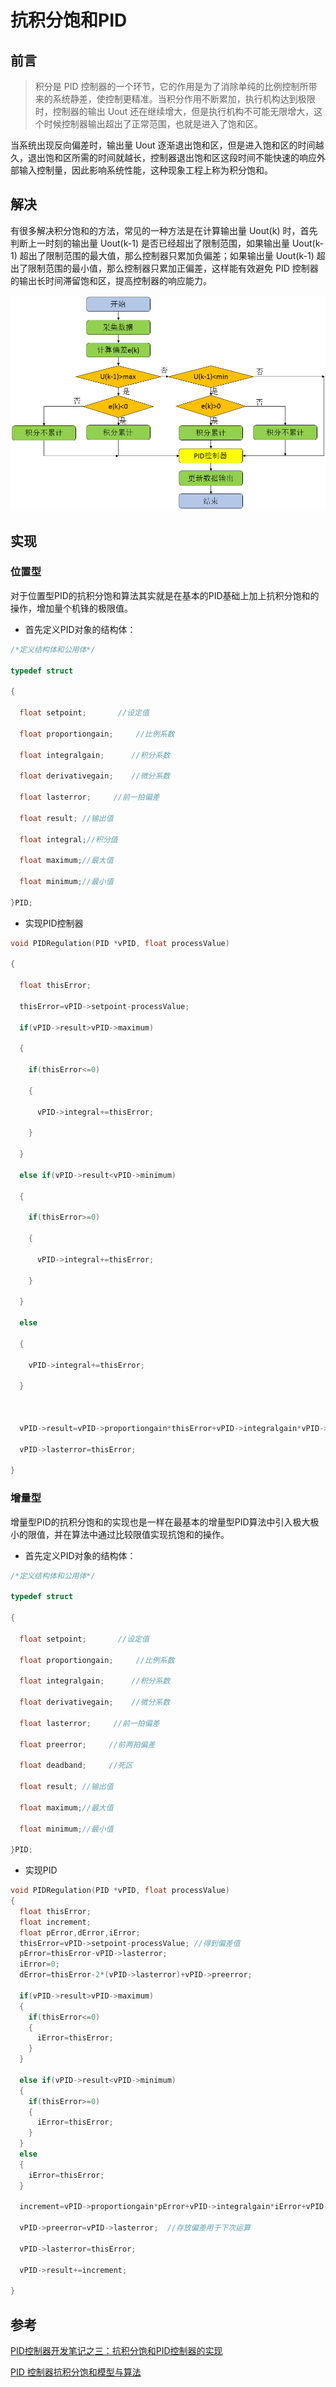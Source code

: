 # 抗积分饱和PID

## 前言

> 积分是 PID 控制器的一个环节，它的作用是为了消除单纯的比例控制所带来的系统静差，使控制更精准。当积分作用不断累加，执行机构达到极限时，控制器的输出 Uout 还在继续增大，但是执行机构不可能无限增大，这个时候控制器输出超出了正常范围，也就是进入了饱和区。

当系统出现反向偏差时，输出量 Uout 逐渐退出饱和区，但是进入饱和区的时间越久，退出饱和区所需的时间就越长，控制器退出饱和区这段时间不能快速的响应外部输入控制量，因此影响系统性能，这种现象工程上称为积分饱和。

## 解决

有很多解决积分饱和的方法，常见的一种方法是在计算输出量 Uout(k) 时，首先判断上一时刻的输出量 Uout(k-1) 是否已经超出了限制范围，如果输出量 Uout(k-1) 超出了限制范围的最大值，那么控制器只累加负偏差；如果输出量 Uout(k-1) 超出了限制范围的最小值，那么控制器只累加正偏差，这样能有效避免 PID 控制器的输出长时间滞留饱和区，提高控制器的响应能力。

![img](抗积分饱和PID_assets/564295-20180505164248859-860978014.png)

## 实现

### 位置型

对于位置型PID的抗积分饱和算法其实就是在基本的PID基础上加上抗积分饱和的操作，增加量个机锋的极限值。

- 首先定义PID对象的结构体：

```c
/*定义结构体和公用体*/

typedef struct

{

  float setpoint;       //设定值

  float proportiongain;     //比例系数

  float integralgain;      //积分系数

  float derivativegain;    //微分系数

  float lasterror;     //前一拍偏差

  float result; //输出值

  float integral;//积分值

  float maximum;//最大值

  float minimum;//最小值

}PID;
```

- 实现PID控制器

```c
void PIDRegulation(PID *vPID, float processValue)

{

  float thisError;

  thisError=vPID->setpoint-processValue;

  if(vPID->result>vPID->maximum)

  {

    if(thisError<=0)

    {

      vPID->integral+=thisError;

    }

  }

  else if(vPID->result<vPID->minimum)

  {

    if(thisError>=0)

    {

      vPID->integral+=thisError;

    }

  }

  else

  {

    vPID->integral+=thisError;

  }



  vPID->result=vPID->proportiongain*thisError+vPID->integralgain*vPID->integral+vPID->derivativegain*(thisError-vPID->lasterror);

  vPID->lasterror=thisError;

}
```

### 增量型

增量型PID的抗积分饱和的实现也是一样在最基本的增量型PID算法中引入极大极小的限值，并在算法中通过比较限值实现抗饱和的操作。

- 首先定义PID对象的结构体：

```c
/*定义结构体和公用体*/

typedef struct

{

  float setpoint;       //设定值

  float proportiongain;     //比例系数

  float integralgain;      //积分系数

  float derivativegain;    //微分系数

  float lasterror;     //前一拍偏差

  float preerror;     //前两拍偏差

  float deadband;     //死区

  float result; //输出值

  float maximum;//最大值

  float minimum;//最小值

}PID;
```

- 实现PID

```c
void PIDRegulation(PID *vPID, float processValue)
{
  float thisError;
  float increment;
  float pError,dError,iError;
  thisError=vPID->setpoint-processValue; //得到偏差值
  pError=thisError-vPID->lasterror;
  iError=0;
  dError=thisError-2*(vPID->lasterror)+vPID->preerror;

  if(vPID->result>vPID->maximum)
  {
    if(thisError<=0)
    {
      iError=thisError;
    }
  }

  else if(vPID->result<vPID->minimum)
  {
    if(thisError>=0)
    {
      iError=thisError;
    }
  }
  else
  {
    iError=thisError;
  }

  increment=vPID->proportiongain*pError+vPID->integralgain*iError+vPID->derivativegain*dError;   //增量计算

  vPID->preerror=vPID->lasterror;  //存放偏差用于下次运算

  vPID->lasterror=thisError;

  vPID->result+=increment;

}
```





## 参考

[PID控制器开发笔记之三：抗积分饱和PID控制器的实现](https://www.cnblogs.com/foxclever/p/8995308.html)

[PID 控制器抗积分饱和模型与算法](https://zhuanlan.zhihu.com/p/372357040)

